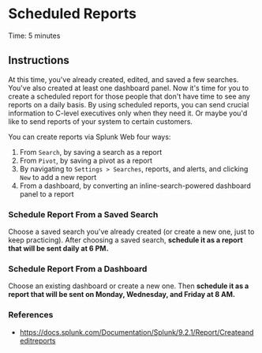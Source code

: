 # Scheduled Reports
Time: 5 minutes

## Instructions
At this time, you've already created, edited, and saved a few searches. You've also created at least one dashboard panel. Now it's time for you to create a scheduled report for those people that don't have time to see any reports on a daily basis. By using scheduled reports, you can send crucial information to C-level executives only when they need it. Or maybe you'd like to send reports of your system to certain customers.

You can create reports via Splunk Web four ways:

1. From `Search`, by saving a search as a report
2. From `Pivot`, by saving a pivot as a report
3. By navigating to `Settings > Searches`, reports, and alerts, and clicking `New` to add a new report
4. From a dashboard, by converting an inline-search-powered dashboard panel to a report

### Schedule Report From a Saved Search
Choose a saved search you've already created (or create a new one, just to keep practicing). After choosing a saved search, **schedule it as a report that will be sent daily at 6 PM.**

### Schedule Report From a Dashboard
Choose an existing dashboard or create a new one. Then **schedule it as a report that will be sent on Monday, Wednesday, and Friday at 8 AM.**

### References

- https://docs.splunk.com/Documentation/Splunk/9.2.1/Report/Createandeditreports
